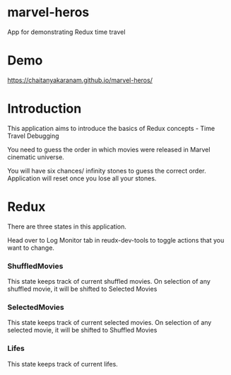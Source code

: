 # marvel-heros

App for demonstrating Redux time travel

# Demo

https://chaitanyakaranam.github.io/marvel-heros/

# Introduction

This application aims to introduce the basics of Redux concepts - Time Travel Debugging

You need to guess the order in which movies were released in Marvel cinematic universe.

You will have six chances/ infinity stones to guess the correct order. Application will reset once you lose all your stones.

# Redux

There are three states in this application.

Head over to Log Monitor tab in reudx-dev-tools to toggle actions that you want to change.

### ShuffledMovies

This state keeps track of current shuffled movies. On selection of any shuffled movie, it will be shifted to Selected Movies

### SelectedMovies

This state keeps track of current selected movies. On selection of any selected movie, it will be shifted to Shuffled Movies

### Lifes

This state keeps track of current lifes.


